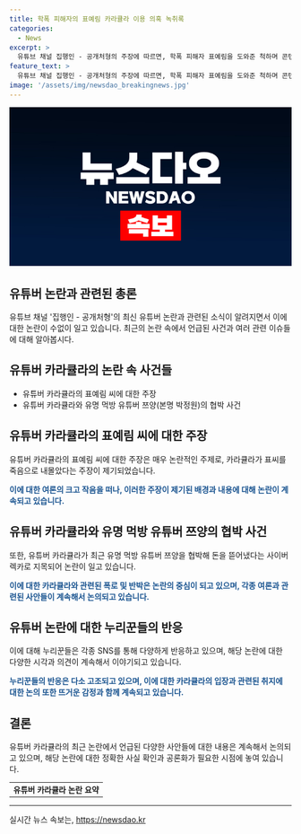 ```yaml
---
title: 학폭 피해자의 표예림 카라큘라 이용 의혹 녹취록
categories:
  - News
excerpt: >
  유튜브 채널 집행인 - 공개처형의 주장에 따르면, 학폭 피해자 표예림을 도와준 척하며 콘텐츠로 이용한 유튜버 카라큘라가 실제로는 표씨를 내몰았다는 주장이 제기됐다. 녹취록에 따르면, 카라큘라는 표씨를 도우며 개인사에 관심 없다고 말했다. 이로 누리꾼들은 카라큘라를 비난하고, 동시에 최근 쯔양을 협박한 사이버 렉카로 논란에 휩싸였다. 카라큘라는 이에 대해 억울함을 호소하며 검찰 조사에서 소명할 것을 밝혔다.
feature_text: >
  유튜브 채널 집행인 - 공개처형의 주장에 따르면, 학폭 피해자 표예림을 도와준 척하며 콘텐츠로 이용한 유튜버 카라큘라가 실제로는 표씨를 내몰았다는 주장이 제기됐다. 녹취록에 따르면, 카라큘라는 표씨를 도우며 개인사에 관심 없다고 말했다. 이로 누리꾼들은 카라큘라를 비난하고, 동시에 최근 쯔양을 협박한 사이버 렉카로 논란에 휩싸였다. 카라큘라는 이에 대해 억울함을 호소하며 검찰 조사에서 소명할 것을 밝혔다.
image: '/assets/img/newsdao_breakingnews.jpg'
---
```


<p><img src="/assets/img/newsdao_breakingnews.jpg" alt="implanttips 속보" /></p>

<h2>유튜버 논란과 관련된 총론</h2>

<p data-ke-size="size16"></p>

<p>유튜브 채널 '집행인 - 공개처형'의 최신 유튜버 논란과 관련된 소식이 알려지면서 이에 대한 논란이 수없이 일고 있습니다. 최근의 논란 속에서 언급된 사건과 여러 관련 이슈들에 대해 알아봅시다.</p>

<p data-ke-size="size16"></p>

<h2 data-ke-size="size26">유튜버 카라큘라의 논란 속 사건들</h2>

<ul>
<li>유튜버 카라큘라의 표예림 씨에 대한 주장</li>
<li>유튜버 카라큘라와 유명 먹방 유튜버 쯔양(본명 박정원)의 협박 사건</li>
</ul>

<p data-ke-size="size16"></p>

<h2 data-ke-size="size26">유튜버 카라큘라의 표예림 씨에 대한 주장</h2>

<p data-ke-size="size16">유튜버 카라큘라의 표예림 씨에 대한 주장은 매우 논란적인 주제로, 카라큘라가 표씨를 죽음으로 내몰았다는 주장이 제기되었습니다.</p>

<p data-ke-size="size16"><b><span style="color: #1a5490;">이에 대한 여론의 크고 작음을 떠나, 이러한 주장이 제기된 배경과 내용에 대해 논란이 계속되고 있습니다.</span></b></p>

<p data-ke-size="size16"></p>

<h2 data-ke-size="size26">유튜버 카라큘라와 유명 먹방 유튜버 쯔양의 협박 사건</h2>

<p data-ke-size="size16">또한, 유튜버 카라큘라가 최근 유명 먹방 유튜버 쯔양을 협박해 돈을 뜯어냈다는 사이버 렉카로 지목되어 논란이 일고 있습니다.</p>

<p data-ke-size="size16"><b><span style="color: #1a5490;">이에 대한 카라큘라와 관련된 폭로 및 반박은 논란의 중심이 되고 있으며, 각종 여론과 관련된 사안들이 계속해서 논의되고 있습니다.</span></b></p>

<p data-ke-size="size16"></p>

<h2 data-ke-size="size26">유튜버 논란에 대한 누리꾼들의 반응</h2>

<p data-ke-size="size16">이에 대해 누리꾼들은 각종 SNS를 통해 다양하게 반응하고 있으며, 해당 논란에 대한 다양한 시각과 의견이 계속해서 이야기되고 있습니다.</p>

<p data-ke-size="size16"><b><span style="color: #1a5490;">누리꾼들의 반응은 다소 고조되고 있으며, 이에 대한 카라큘라의 입장과 관련된 취지에 대한 논의 또한 뜨거운 감정과 함께 계속되고 있습니다.</span></b></p>

<p data-ke-size="size16"></p>

<h2 data-ke-size="size26">결론</h2>

<p data-ke-size="size16">유튜버 카라큘라의 최근 논란에서 언급된 다양한 사안들에 대한 내용은 계속해서 논의되고 있으며, 해당 논란에 대한 정확한 사실 확인과 공론화가 필요한 시점에 놓여 있습니다.</p>

<p data-ke-size="size16"></p>

<table>
<tbody>
<tr>
<td style="text-align: center; height: 17px;"><b>유튜버 카라큘라 논란 요약</b></td>
</tr>
</tbody>
</table>

<hr>

<p data-ke-size="size16"></p>
실시간 뉴스 속보는, <a href="https://newsdao.kr" rel="dofollow">https://newsdao.kr</a>


